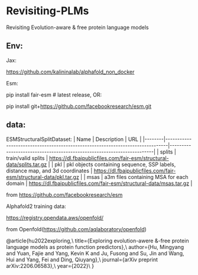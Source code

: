 # Revisiting-PLMs
Revisiting Evolution-aware &amp; free protein language models
## Env:
Jax:

https://github.com/kalininalab/alphafold_non_docker

Esm:

pip install fair-esm  # latest release, OR:

pip install git+https://github.com/facebookresearch/esm.git

## data:
ESMStructuralSplitDataset: 
| Name   | Description                                                                   | URL                                                                   |
|--------|-------------------------------------------------------------------------------|-----------------------------------------------------------------------|
| splits | train/valid splits                                                            | https://dl.fbaipublicfiles.com/fair-esm/structural-data/splits.tar.gz |
| pkl    | pkl objects containing sequence, SSP labels, distance map, and 3d coordinates | https://dl.fbaipublicfiles.com/fair-esm/structural-data/pkl.tar.gz    |
| msas   | a3m files containing MSA for each domain                                      | https://dl.fbaipublicfiles.com/fair-esm/structural-data/msas.tar.gz   |

from https://github.com/facebookresearch/esm

Alphafold2 training data: 

https://registry.opendata.aws/openfold/ 

from Openfold(https://github.com/aqlaboratory/openfold)

@article{hu2022exploring,\\
  title={Exploring evolution-awere \&-free protein language models as protein function predictors},\\
  author={Hu, Mingyang and Yuan, Fajie and Yang, Kevin K and Ju, Fusong and Su, Jin and Wang, Hui and Yang, Fei and Ding, Qiuyang},\\
  journal={arXiv preprint arXiv:2206.06583},\\
  year={2022}\\
}
